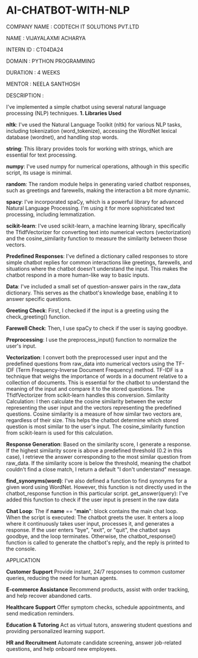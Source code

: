 # AI-CHATBOT-WITH-NLP

COMPANY NAME : CODTECH IT SOLUTIONS PVT.LTD

NAME : VIJAYALAXMI ACHARYA

INTERN ID : CT04DA24

DOMAIN : PYTHON PROGRAMMING

DURATION : 4 WEEKS

MENTOR : NEELA SANTHOSH

DESCRIPTION :

I've implemented a simple chatbot using several natural language processing (NLP) techniques.
**1. Libraries Used**

**nltk**: I've used the Natural Language Toolkit (nltk) for various NLP tasks, including tokenization (word_tokenize), accessing the WordNet lexical database (wordnet), and handling stop words.

**string**: This library provides tools for working with strings, which are essential for text processing.

**numpy**: I've used numpy for numerical operations, although in this specific script, its usage is minimal.

**random**: The random module helps in generating varied chatbot responses, such as greetings and farewells, making the interaction a bit more dynamic.

**spacy**: I've incorporated spaCy, which is a powerful library for advanced Natural Language Processing. I'm using it for more sophisticated text processing, including lemmatization.

**scikit-learn**: I've used scikit-learn, a machine learning library, specifically the TfidfVectorizer for converting text into numerical vectors (vectorization) and the cosine_similarity function to measure the similarity between those vectors.

**Predefined Responses**: I've defined a dictionary called responses to store simple chatbot replies for common interactions like greetings, farewells, and situations where the chatbot doesn't understand the input. This makes the chatbot respond in a more human-like way to basic inputs.

**Data**: I've included a small set of question-answer pairs in the raw_data dictionary. This serves as the chatbot's knowledge base, enabling it to answer specific questions.

**Greeting Check**: First, I checked if the input is a greeting using the check_greeting() function.

**Farewell Check**: Then, I use spaCy to check if the user is saying goodbye.

**Preprocessing**: I use the  preprocess_input()  function to normalize the user's input.

**Vectorization**: I convert both the preprocessed user input and the predefined questions from  raw_data  into numerical vectors using the TF-IDF (Term Frequency-Inverse Document Frequency) method.  TF-IDF is a technique that weighs the importance of words in a document relative to a collection of documents.  This is essential for the chatbot to understand the meaning of the input and compare it to the stored questions.  The  TfidfVectorizer  from scikit-learn handles this conversion.
Similarity Calculation: I then calculate the cosine similarity between the vector representing the user input and the vectors representing the predefined questions.  Cosine similarity is a measure of how similar two vectors are, regardless of their size.  This helps the chatbot determine which stored question is most similar to the user's input.  The  cosine_similarity  function from scikit-learn is used for this calculation.

**Response Generation**: Based on the similarity score, I generate a response. If the highest similarity score is above a predefined threshold (0.2 in this case), I retrieve the answer corresponding to the most similar question from  raw_data.  If the similarity score is below the threshold, meaning the chatbot couldn't find a close match, I return a default "I don't understand" message.

**find_synonyms(word)**: I've also defined a function to find synonyms for a given word using WordNet.  However, this function is not directly used in the  chatbot_response  function in this particular script.
get_answer(query): I've added this function to check if the user input is present in the raw data

**Chat Loop**: The  if __name__ == "__main__":  block contains the main chat loop. When the script is executed:
The chatbot greets the user.
It enters a loop where it continuously takes user input, processes it, and generates a response.
If the user enters "bye", "exit", or "quit", the chatbot says goodbye, and the loop terminates.
Otherwise, the  chatbot_response()  function is called to generate the chatbot's reply, and the reply is printed to the console.

APPLICATION

**Customer Support**
Provide instant, 24/7 responses to common customer queries, reducing the need for human agents.

**E-commerce Assistance**
Recommend products, assist with order tracking, and help recover abandoned carts.

**Healthcare Support**
Offer symptom checks, schedule appointments, and send medication reminders.

**Education & Tutoring**
Act as virtual tutors, answering student questions and providing personalized learning support.

**HR and Recruitment**
Automate candidate screening, answer job-related questions, and help onboard new employees.
